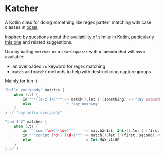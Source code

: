 # Katcher

A Kotlin class for doing something like regex pattern matching with case classes in [Scala](https://docs.scala-lang.org/tour/regular-expression-patterns.html).

Inspired by questions about the availability of similar in Kotlin, particularly [this one](https://discuss.kotlinlang.org/t/using-regex-in-a-when/1794) and related suggestions.

Use by calling `matches` on a `CharSequence` with a lambda that will have available:
 
- an overloaded `in` keyword for regex matching 
- `match` and `matchX` methods to help with destructuring capture groups

Mainly for fun :)

```kotlin
"hello everybody" matches {
    when (it) {
        in """([a-z ]+)""" -> match().let { (something) -> "say $something" }
        else               -> "say nothing"
    }
} // "say hello everybody"

"sum 1 2" matches {
    when (it) {
        in """sum (\d+) (\d+)"""    -> match2<Int, Int>().let { (first, second) -> first + second }
        in """concat (\d+) (\d+)""" -> match().let { (first, second) -> (first + second).toInt() }
        else                        -> Int.MAX_VALUE
    }
} // 3
```